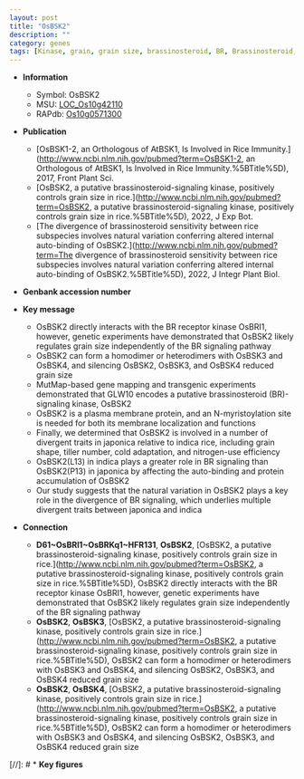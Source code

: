 ```yaml
---
layout: post
title: "OsBSK2"
description: ""
category: genes
tags: [Kinase, grain, grain size, brassinosteroid, BR, Brassinosteroid, BR signaling, kinase, plasma membrane, receptor kinase,  BR , tiller, cold, grain shape, tiller number]
---
```


* **Information**  
    + Symbol: OsBSK2  
    + MSU: [LOC_Os10g42110](http://rice.uga.edu/cgi-bin/ORF_infopage.cgi?orf=LOC_Os10g42110)  
    + RAPdb: [Os10g0571300](http://rapdb.dna.affrc.go.jp/viewer/gbrowse_details/irgsp1?name=Os10g0571300)  

* **Publication**  
    + [OsBSK1-2, an Orthologous of AtBSK1, Is Involved in Rice Immunity.](http://www.ncbi.nlm.nih.gov/pubmed?term=OsBSK1-2, an Orthologous of AtBSK1, Is Involved in Rice Immunity.%5BTitle%5D), 2017, Front Plant Sci.
    + [OsBSK2, a putative brassinosteroid-signaling kinase, positively controls grain size in rice.](http://www.ncbi.nlm.nih.gov/pubmed?term=OsBSK2, a putative brassinosteroid-signaling kinase, positively controls grain size in rice.%5BTitle%5D), 2022, J Exp Bot.
    + [The divergence of brassinosteroid sensitivity between rice subspecies involves natural variation conferring altered internal auto-binding of OsBSK2.](http://www.ncbi.nlm.nih.gov/pubmed?term=The divergence of brassinosteroid sensitivity between rice subspecies involves natural variation conferring altered internal auto-binding of OsBSK2.%5BTitle%5D), 2022, J Integr Plant Biol.

* **Genbank accession number**  

* **Key message**  
    + OsBSK2 directly interacts with the BR receptor kinase OsBRI1, however, genetic experiments have demonstrated that OsBSK2 likely regulates grain size independently of the BR signaling pathway
    + OsBSK2 can form a homodimer or heterodimers with OsBSK3 and OsBSK4, and silencing OsBSK2, OsBSK3, and OsBSK4 reduced grain size
    + MutMap-based gene mapping and transgenic experiments demonstrated that GLW10 encodes a putative brassinosteroid (BR)-signaling kinase, OsBSK2
    + OsBSK2 is a plasma membrane protein, and an N-myristoylation site is needed for both its membrane localization and functions
    + Finally, we determined that OsBSK2 is involved in a number of divergent traits in japonica relative to indica rice, including grain shape, tiller number, cold adaptation, and nitrogen-use efficiency
    + OsBSK2(L13) in indica plays a greater role in BR signaling than OsBSK2(P13) in japonica by affecting the auto-binding and protein accumulation of OsBSK2
    + Our study suggests that the natural variation in OsBSK2 plays a key role in the divergence of BR signaling, which underlies multiple divergent traits between japonica and indica

* **Connection**  
    + __D61~OsBRI1~OsBRKq1~HFR131__, __OsBSK2__, [OsBSK2, a putative brassinosteroid-signaling kinase, positively controls grain size in rice.](http://www.ncbi.nlm.nih.gov/pubmed?term=OsBSK2, a putative brassinosteroid-signaling kinase, positively controls grain size in rice.%5BTitle%5D),  OsBSK2 directly interacts with the BR receptor kinase OsBRI1, however, genetic experiments have demonstrated that OsBSK2 likely regulates grain size independently of the BR signaling pathway
    + __OsBSK2__, __OsBSK3__, [OsBSK2, a putative brassinosteroid-signaling kinase, positively controls grain size in rice.](http://www.ncbi.nlm.nih.gov/pubmed?term=OsBSK2, a putative brassinosteroid-signaling kinase, positively controls grain size in rice.%5BTitle%5D),  OsBSK2 can form a homodimer or heterodimers with OsBSK3 and OsBSK4, and silencing OsBSK2, OsBSK3, and OsBSK4 reduced grain size
    + __OsBSK2__, __OsBSK4__, [OsBSK2, a putative brassinosteroid-signaling kinase, positively controls grain size in rice.](http://www.ncbi.nlm.nih.gov/pubmed?term=OsBSK2, a putative brassinosteroid-signaling kinase, positively controls grain size in rice.%5BTitle%5D),  OsBSK2 can form a homodimer or heterodimers with OsBSK3 and OsBSK4, and silencing OsBSK2, OsBSK3, and OsBSK4 reduced grain size

[//]: # * **Key figures**  



